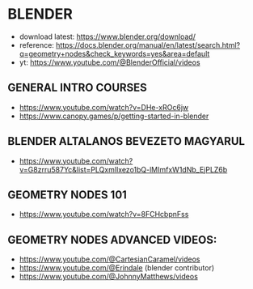 # BLENDER

- download latest: https://www.blender.org/download/
- reference: https://docs.blender.org/manual/en/latest/search.html?q=geometry+nodes&check_keywords=yes&area=default
- yt: https://www.youtube.com/@BlenderOfficial/videos


## GENERAL INTRO COURSES 
- https://www.youtube.com/watch?v=DHe-xROc6jw
- https://www.canopy.games/p/getting-started-in-blender

## BLENDER ALTALANOS BEVEZETO MAGYARUL
- https://www.youtube.com/watch?v=G8zrru587Yc&list=PLQxmIlxezo1bQ-lMImfxW1dNb_EjPLZ6b

## GEOMETRY NODES 101
- https://www.youtube.com/watch?v=8FCHcbpnFss


## GEOMETRY NODES ADVANCED VIDEOS: 
- https://www.youtube.com/@CartesianCaramel/videos 
- https://www.youtube.com/@Erindale (blender contributor)
- https://www.youtube.com/@JohnnyMatthews/videos

